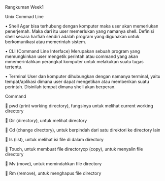 Rangkuman Week1



Unix Commad Line

 
 •	Shell
Agar bisa terhubung dengan komputer maka user akan memerlukan penerjemah. Maka dari itu user memerlukan yang namanya shell. Definisi shell secara harfiah sendiri adalah program yang digunakan untuk berkomunikasi atau memerintah sistem.

•	CLI (Command Line Interface)
Merupakan sebuah program yang memungkinkan user mengetik perintah atau command yang akan mmemerintahkan perangkat komputer untuk melakukan suatu tugas tertentu.

•	Terminal
User dan komputer dihubungkan dengan namanya terminal, yaitu tempat/aplikasi dimana user dapat mengetikan atau memberikan suatu perintah. Disinilah tempat dimana shell akan berperan.


Command


	pwd (print working directory), fungsinya untuk melihat current working directory

	Dir (directory), untuk melihat directory

	Cd (change directory), untuk berpindah dari satu direktori ke directory lain

	Is (list), untuk melihat isi file di dalam directory

	Touch, untuk membuat file directorycp (copy), untuk menyalin file directory

	Mv (move), untuk memindahkan file directory

	Rm (remove), untuk menghapus file directory

